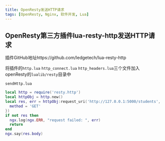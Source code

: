 ```yaml
---
title: OpenResty发送HTTP请求
tags: [OpenResty, Nginx, 软件开发, Lua]
---
```


## OpenResty第三方插件lua-resty-http发送HTTP请求

插件GitHub地址https://github.com/ledgetech/lua-resty-http

将插件的`http.lua` `http_connect.lua` `http_headers.lua`三个文件加入openResty的`lualib/resty`目录中

`sendHttp.lua`

```lua
local http = require('resty.http')
local httpObj = http.new()
local res, err = httpObj:request_uri('http://127.0.0.1:5000/students', {
  method = 'GET'
})
if not res then
  ngx.log(ngx.ERR, "request failed: ", err)
  return
end
ngx.say(res.body)
```



